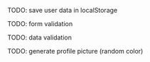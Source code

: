 TODO: save user data in localStorage

TODO: form validation

TODO: data validation

TODO: generate profile picture (random color)
